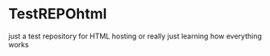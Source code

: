 # TestREPOhtml
just a test repository for HTML hosting or really just learning how everything works
